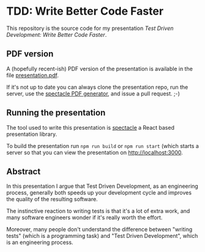 # TDD: Write Better Code Faster
This repository is the source code for my presentation *Test Driven Development: Write Better Code Faster*.

## PDF version

A (hopefully recent-ish) PDF version of the presentation is available
in the file [presentation.pdf](https://github.com/IdahoEv/prez-tdd-code-faster/blob/master/presentation.pdf).

If it's not up to date you can always clone the presentation repo, run the server, use the [spectacle PDF generator](https://github.com/FormidableLabs/spectacle#pdf-export), and issue a pull request.  ;-)

## Running the presentation

The tool used to write this presentation is [spectacle](https://github.com/FormidableLabs/spectacle) a React based presentation library.

To build the presentation run `npm run build` or `npm run start` (which starts a server so that you can view the presentation on [http://localhost:3000](http://localhost:3000).

## Abstract

In this presentation I argue that Test Driven Development, as an engineering
process, generally both speeds up your development cycle and improves the
quality of the resulting software.

The instinctive reaction to writing tests is that it's a lot of extra work,
and many software engineers wonder if it's really worth the effort.  

Moreover, many people don't understand the difference between "writing tests"
(which is a programming task) and "Test Driven Development", which is an
engineering process.   
